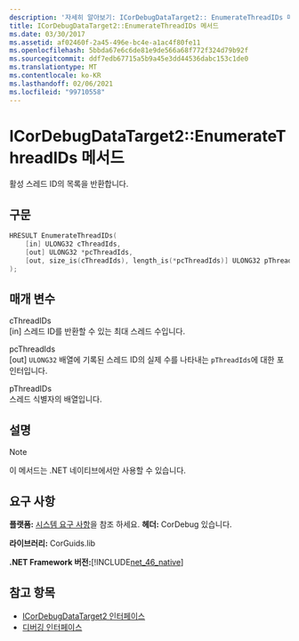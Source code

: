 ```yaml
---
description: '자세히 알아보기: ICorDebugDataTarget2:: EnumerateThreadIDs 메서드'
title: ICorDebugDataTarget2::EnumerateThreadIDs 메서드
ms.date: 03/30/2017
ms.assetid: af02460f-2a45-496e-bc4e-a1ac4f80fe11
ms.openlocfilehash: 5bbda67e6c6de81e9de566a68f772f324d79b92f
ms.sourcegitcommit: ddf7edb67715a5b9a45e3dd44536dabc153c1de0
ms.translationtype: MT
ms.contentlocale: ko-KR
ms.lasthandoff: 02/06/2021
ms.locfileid: "99710558"
---
```

# <a name="icordebugdatatarget2enumeratethreadids-method"></a>ICorDebugDataTarget2::EnumerateThreadIDs 메서드

활성 스레드 ID의 목록을 반환합니다.  
  
## <a name="syntax"></a>구문  
  
```cpp  
HRESULT EnumerateThreadIDs(  
    [in] ULONG32 cThreadIds,
    [out] ULONG32 *pcThreadIds,
    [out, size_is(cThreadIds), length_is(*pcThreadIds)] ULONG32 pThreadIds[]  
);  
```  
  
## <a name="parameters"></a>매개 변수  

 cThreadIDs  
 [in] 스레드 ID를 반환할 수 있는 최대 스레드 수입니다.  
  
 pcThreadIds  
 [out] `ULONG32` 배열에 기록된 스레드 ID의 실제 수를 나타내는 `pThreadIds`에 대한 포인터입니다.  
  
 pThreadIDs  
 스레드 식별자의 배열입니다.  
  
## <a name="remarks"></a>설명  
  
> [!NOTE]
> 이 메서드는 .NET 네이티브에서만 사용할 수 있습니다.  
  
## <a name="requirements"></a>요구 사항  

 **플랫폼:** [시스템 요구 사항](../../get-started/system-requirements.md)을 참조 하세요. **헤더:** CorDebug 있습니다.  
  
 **라이브러리:** CorGuids.lib  
  
 **.NET Framework 버전:**[!INCLUDE[net_46_native](../../../../includes/net-46-native-md.md)]  
  
## <a name="see-also"></a>참고 항목

- [ICorDebugDataTarget2 인터페이스](icordebugdatatarget2-interface.md)
- [디버깅 인터페이스](debugging-interfaces.md)
